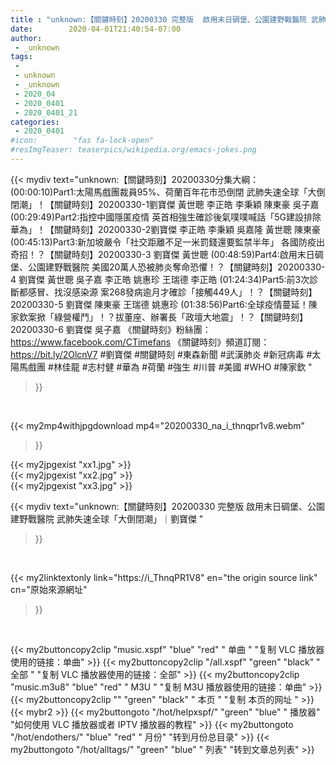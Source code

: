 ```yaml
---
title : "unknown:【關鍵時刻】20200330 完整版  啟用末日碉堡、公園建野戰醫院 武肺失速全球「大倒閉潮」｜劉寶傑 "
date:        2020-04-01T21:40:54-07:00
author:
 - _unknown
tags:
 - 
 - unknown
 - _unknown
 - 2020_04
 - 2020_0401
 - 2020_0401_21
categories:
 - 2020_0401
#icon:        "fas fa-lock-open"
#resImgTeaser: teaserpics/wikipedia.org/emacs-jokes.png
---
```







{{< mydiv text="unknown:【關鍵時刻】20200330分集大綱：  (00:00:10)Part1:太陽馬戲團裁員95%、荷蘭百年花市恐倒閉 武肺失速全球「大倒閉潮」！【關鍵時刻】20200330-1劉寶傑 黃世聰 李正皓 李秉穎 陳東豪 吳子嘉  (00:29:49)Part2:指控中國隱匿疫情 英首相強生確診後氣噗噗喊話「5G建設排除華為」！【關鍵時刻】20200330-2劉寶傑 李正皓 李秉穎 吳嘉隆 黃世聰 陳東豪  (00:45:13)Part3:新加坡嚴令「社交距離不足一米罰錢還要監禁半年」 各國防疫出奇招！？【關鍵時刻】20200330-3 劉寶傑 黃世聰  (00:48:59)Part4:啟用末日碉堡、公園建野戰醫院 美國20萬人恐被肺炎奪命恐懼！？【關鍵時刻】20200330-4 劉寶傑 黃世聰 吳子嘉 李正皓 姚惠珍 王瑞德 李正皓  (01:24:34)Part5:前3次診斷都感冒、找沒感染源 案268發病逾月才確診「接觸449人」！？【關鍵時刻】20200330-5 劉寶傑 陳東豪 王瑞德 姚惠珍  (01:38:56)Part6:全球疫情蔓延！陳家欽案掀「綠營權鬥」！？拔董座、辦署長「政壇大地震」！？【關鍵時刻】20200330-6 劉寶傑 吳子嘉  《關鍵時刻》粉絲團：https://www.facebook.com/CTimefans 《關鍵時刻》頻道訂閱：https://bit.ly/2OlcnV7  #劉寶傑 #關鍵時刻 #東森新聞 #武漢肺炎 #新冠病毒 #太陽馬戲團 #林佳龍 #志村健 #華為 #荷蘭 #強生 #川普 #美國 #WHO #陳家欽 "
>}}
<br>


{{< my2mp4withjpgdownload mp4="20200330_na_i_thnqpr1v8.webm"
>}}

{{< my2jpgexist "xx1.jpg" >}}<br>
{{< my2jpgexist "xx2.jpg" >}}<br>
{{< my2jpgexist "xx3.jpg" >}}<br>



{{< mydiv text="unknown:【關鍵時刻】20200330 完整版  啟用末日碉堡、公園建野戰醫院 武肺失速全球「大倒閉潮」｜劉寶傑 "
>}}
<br>

{{< my2linktextonly link="https://i_ThnqPR1V8"
en="the origin source link" cn="原始來源網址"
>}}


<br>


{{< my2buttoncopy2clip "music.xspf"        "blue"   "red"    " 单曲 "  "复制 VLC 播放器使用的链接：单曲" >}} {{< my2buttoncopy2clip "/all.xspf"         "green"  "black"  " 全部 "  "复制 VLC 播放器使用的链接：全部" >}} {{< my2buttoncopy2clip "music.m3u8"        "blue"   "red"    " M3U  "    "复制 M3U 播放器使用的链接：单曲" >}} {{< my2buttoncopy2clip ""                  "green"  "black"  " 本页 "    "复制 本页的网址 " >}} {{< mybr2 >}} {{< my2buttongoto      "/hot/helpxspf/"    "green"  "blue"   " 播放器" "如何使用 VLC 播放器或者 IPTV 播放器的教程" >}} {{< my2buttongoto      "/hot/endothers/"   "blue"   "red"    " 月份"   "转到月份总目录" >}} {{< my2buttongoto      "/hot/alltags/"     "green"  "blue"   " 列表"   "转到文章总列表" >}} 
